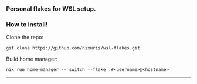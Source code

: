 ### Personal flakes for WSL setup.

### How to install!

Clone the repo:

```
git clone https://github.com/nixuris/wsl-flakes.git
```

Build home manager:

```
nix run home-manager -- switch --flake .#<username>@<hostname>
```

---
